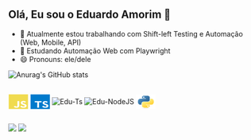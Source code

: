 ## Olá, Eu sou o Eduardo Amorim 👋

- 🔭 Atualmente estou trabalhando com Shift-left Testing e Automação (Web, Mobile, API)
- 🌱 Estudando Automação Web com Playwright  
- 😄 Pronouns: ele/dele

![Anurag's GitHub stats](https://github-readme-stats.vercel.app/api?username=eduardoamorimqa&show_icons=true&theme=merko) 


<div style="display: inline_block"><br>
  <img align="center" alt="Edu-Js" height="30" width="40" src="https://raw.githubusercontent.com/devicons/devicon/master/icons/javascript/javascript-plain.svg">
  <img align="center" alt="Edu-Ts" height="30" width="40" src="https://raw.githubusercontent.com/devicons/devicon/master/icons/typescript/typescript-plain.svg">
  <img align="center" alt="Edu-Ts" height="30" width="40" src="https://devicon-website.vercel.app/api/java/original.svg">
  <img align="center" alt="Edu-NodeJS" height="30" width="40" src="https://devicon-website.vercel.app/api/nodejs/original.svg">  
  <img align="center" alt="Edu-Python" height="30" width="40" src="https://raw.githubusercontent.com/devicons/devicon/master/icons/python/python-original.svg">  
</div>

##

<div> 
  <a href = "mailto:eduardorodriguesamorim@gmail.com"><img src="https://img.shields.io/badge/Gmail-D14836?style=for-the-badge&logo=gmail&logoColor=white" target="_blank"></a>
  <a href="https://www.linkedin.com/in/eduardoamorim-ti/" target="_blank"><img src="https://img.shields.io/badge/-LinkedIn-%230077B5?style=for-the-badge&logo=linkedin&logoColor=white" target="_blank"></a> 




